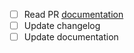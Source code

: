 * [ ] Read PR [documentation](https://github.com/ostis-ai/ostis-ps-lib/blob/main/docs/CONTRIBUTING.md)
* [ ] Update changelog
* [ ] Update documentation
